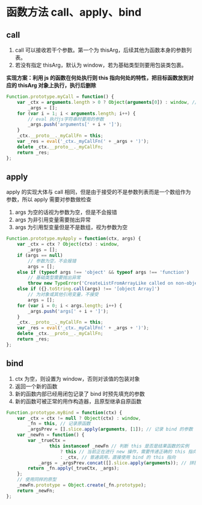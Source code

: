 # 函数方法 call、apply、bind

## call

1. call 可以接收若干个参数。第一个为 thisArg，后续其他为函数本身的参数列表。
2. 若没有指定 thisArg，默认为 window，若为基础类型则要用包装类包裹。

**实现方案：利用 js 的函数在何处执行则 this 指向何处的特性，把目标函数放到对应的 thisArg 对象上执行，执行后删除**

```js
Function.prototype.myCall = function() {
	var _ctx = arguments.length > 0 ? Object(arguments[0]) : window, // 如果是基础类型做this，必须用包装类
		_args = [];
	for (var i = 1; i < arguments.length; i++) {
		// eval 执行js字符串时要用的参数
		_args.push('arguments[' + i + ']');
	}
	_ctx.__proto__._myCallFn = this;
	var _res = eval('_ctx._myCallFn(' + _args + ')');
	delete _ctx.__proto__._myCallFn;
	return _res;
};
```

## apply

apply 的实现大体与 call 相同，但是由于接受的不是参数列表而是一个数组作为参数，所以 apply 需要对参数做检查

1. args 为空的话视为参数为空，但是不会报错
2. args 为非引用变量需要抛出异常
3. args 为引用型变量但是不是数组，视为参数为空

```js
Function.prototype.myApply = function(ctx, args) {
	var _ctx = ctx ? Object(ctx) : window,
		_args = [];
	if (args == null)
		// 参数为空，不会报错
		args = [];
	else if (typeof args !== 'object' && typeof args !== 'function')
		// 基础类型需要抛出异常
		throw new TypeError('CreateListFromArrayLike called on non-object');
	else if ({}.toString.call(args) !== '[object Array]')
		// 为对象或其他引用变量，不接受
		args = [];
	for (var i = 0; i < args.length; i++) {
		_args.push('args[' + i + ']');
	}
	_ctx.__proto__._myCallFn = this;
	var _res = eval('_ctx._myCallFn(' + _args + ')');
	delete _ctx.__proto__._myCallFn;
	return _res;
};
```

## bind

1. ctx 为空，则设置为 window，否则对该值的包装对象
2. 返回一个新的函数
3. 新的函数内部已经用闭包记录了 bind 时预先填充的参数
4. 新的函数可被正常的用作构造器，且原型继承自原函数

```js
Function.prototype.myBind = function(ctx) {
	var _ctx = ctx != null ? Object(ctx) : window,
		_fn = this, // 记录原函数
		_argsPrev = [].slice.apply(arguments, [1]); // 记录 bind 的参数
	var _newFn = function() {
		var _trueCtx =
				this instanceof _newFn // 判断 this 是否是结果函数的实例
					? this // 当前正在进行 new 操作，需要传递正确的 this 指向
					: _ctx, // 普通调用，直接使用 bind 的 this 指向
			_args = _argsPrev.concat([].slice.apply(arguments)); // 拼接 bind 过程与调用过程的参数
		return _fn.apply(_trueCtx, _args);
	};
	// 使用同样的原型
	_newFn.prototype = Object.create(_fn.prototype);
	return _newFn;
};
```
